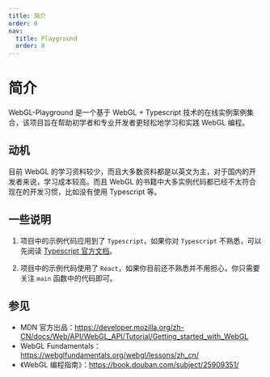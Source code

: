 ```yaml
---
title: 简介
order: 0
nav:
  title: Playground
  order: 0
---
```


# 简介

WebGL-Playground 是一个基于 WebGL + Typescript 技术的在线实例案例集合，该项目旨在帮助初学者和专业开发者更轻松地学习和实践 WebGL 编程。

## 动机

目前 WebGL 的学习资料较少，而且大多数资料都是以英文为主，对于国内的开发者来说，学习成本较高。而且 WebGL 的书籍中大多实例代码都已经不太符合现在的开发习惯，比如没有使用 Typescript 等。

## 一些说明

1. 项目中的示例代码应用到了 `Typescript`，如果你对 `Typescript` 不熟悉，可以先阅读 [Typescript 官方文档](https://www.typescriptlang.org/docs/handbook/typescript-in-5-minutes.html)。

2. 项目中的示例代码使用了 `React`，如果你目前还不熟悉并不用担心，你只需要关注  `main` 函数中的代码即可。

## 参见
 
 - MDN 官方出品：https://developer.mozilla.org/zh-CN/docs/Web/API/WebGL_API/Tutorial/Getting_started_with_WebGL
 - WebGL Fundamentals：https://webglfundamentals.org/webgl/lessons/zh_cn/
 - 《WebGL 编程指南》：https://book.douban.com/subject/25909351/